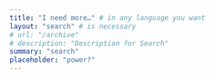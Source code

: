 ```yaml
---
title: "I need more…" # in any language you want
layout: "search" # is necessary
# url: "/archive"
# description: "Description for Search"
summary: "search"
placeholder: "power?"
---
```

